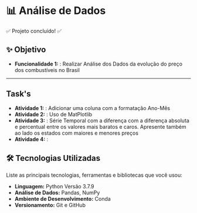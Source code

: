 

# 📊 Análise de Dados

✅  Projeto concluído!  ✅

## ✨ Objetivo

* **Funcionalidade 1:** : Realizar Análise dos Dados da evolução do preço dos 
combustíveis no Brasil

---

## Task's

* **Atividade 1:** : Adicionar uma coluna com a formatação Ano-Mês
* **Atividade 2:** : Uso de MatPlotlib
* **Atividade 3:** : Série Temporal com a diferença com a diferença absoluta e percentual entre os valores mais baratos e caros. Apresente também ao lado os estados com maiores e menores preços
* **Atividade 4:** :


## 🛠️ Tecnologias Utilizadas

Liste as principais tecnologias, ferramentas e bibliotecas que você usou:

* **Linguagem:** Python Versão 3.7.9
* **Análise de Dados:** Pandas, NumPy
* **Ambiente de Desenvolvimento:** Conda
* **Versionamento:** Git e GitHub
